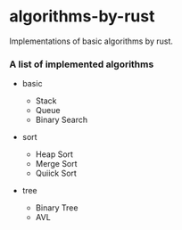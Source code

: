 # algorithms-by-rust
Implementations of basic algorithms by rust.

### A list of implemented algorithms

- basic
  - Stack 
  - Queue
  - Binary Search

- sort
  - Heap Sort
  - Merge Sort
  - Quiick Sort

- tree
  - Binary Tree
  - AVL
